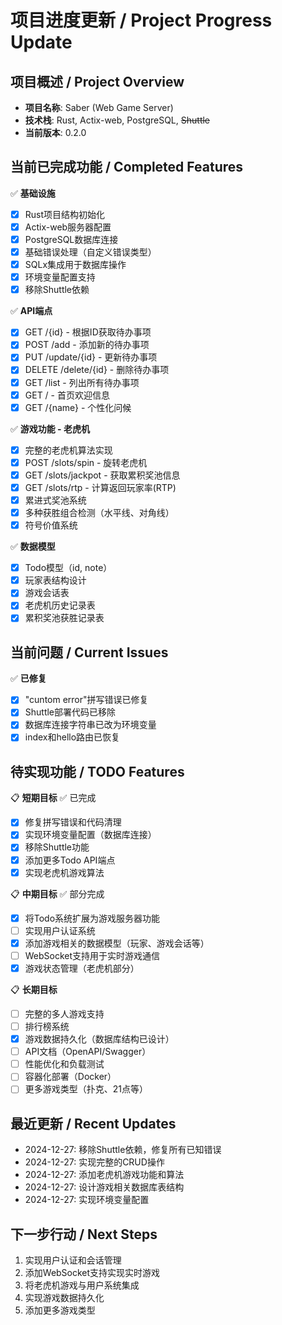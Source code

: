 # 项目进度更新 / Project Progress Update

## 项目概述 / Project Overview
- **项目名称**: Saber (Web Game Server)
- **技术栈**: Rust, Actix-web, PostgreSQL, ~~Shuttle~~
- **当前版本**: 0.2.0

## 当前已完成功能 / Completed Features
✅ **基础设施**
- [x] Rust项目结构初始化
- [x] Actix-web服务器配置
- [x] PostgreSQL数据库连接
- [x] 基础错误处理（自定义错误类型）
- [x] SQLx集成用于数据库操作
- [x] 环境变量配置支持
- [x] 移除Shuttle依赖

✅ **API端点**
- [x] GET /{id} - 根据ID获取待办事项
- [x] POST /add - 添加新的待办事项
- [x] PUT /update/{id} - 更新待办事项
- [x] DELETE /delete/{id} - 删除待办事项
- [x] GET /list - 列出所有待办事项
- [x] GET / - 首页欢迎信息
- [x] GET /{name} - 个性化问候

✅ **游戏功能 - 老虎机**
- [x] 完整的老虎机算法实现
- [x] POST /slots/spin - 旋转老虎机
- [x] GET /slots/jackpot - 获取累积奖池信息
- [x] GET /slots/rtp - 计算返回玩家率(RTP)
- [x] 累进式奖池系统
- [x] 多种获胜组合检测（水平线、对角线）
- [x] 符号价值系统

✅ **数据模型**
- [x] Todo模型（id, note）
- [x] 玩家表结构设计
- [x] 游戏会话表
- [x] 老虎机历史记录表
- [x] 累积奖池获胜记录表

## 当前问题 / Current Issues  
✅ **已修复**
- [x] "cuntom error"拼写错误已修复
- [x] Shuttle部署代码已移除
- [x] 数据库连接字符串已改为环境变量
- [x] index和hello路由已恢复

## 待实现功能 / TODO Features
📋 **短期目标** ✅ 已完成
- [x] 修复拼写错误和代码清理
- [x] 实现环境变量配置（数据库连接）
- [x] 移除Shuttle功能
- [x] 添加更多Todo API端点
- [x] 实现老虎机游戏算法

📋 **中期目标** ✅ 部分完成
- [x] 将Todo系统扩展为游戏服务器功能
- [ ] 实现用户认证系统
- [x] 添加游戏相关的数据模型（玩家、游戏会话等）
- [ ] WebSocket支持用于实时游戏通信
- [x] 游戏状态管理（老虎机部分）

📋 **长期目标**
- [ ] 完整的多人游戏支持
- [ ] 排行榜系统
- [x] 游戏数据持久化（数据库结构已设计）
- [ ] API文档（OpenAPI/Swagger）
- [ ] 性能优化和负载测试
- [ ] 容器化部署（Docker）
- [ ] 更多游戏类型（扑克、21点等）

## 最近更新 / Recent Updates
- 2024-12-27: 移除Shuttle依赖，修复所有已知错误
- 2024-12-27: 实现完整的CRUD操作
- 2024-12-27: 添加老虎机游戏功能和算法
- 2024-12-27: 设计游戏相关数据库表结构
- 2024-12-27: 实现环境变量配置

## 下一步行动 / Next Steps
1. 实现用户认证和会话管理
2. 添加WebSocket支持实现实时游戏
3. 将老虎机游戏与用户系统集成
4. 实现游戏数据持久化
5. 添加更多游戏类型